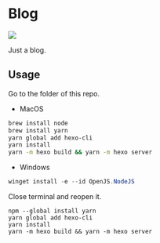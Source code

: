 # Blog

![](https://api.travis-ci.com/NatLee/Blog.svg)

Just a blog.

## Usage

Go to the folder of this repo.

- MacOS

```bash
brew install node
brew install yarn
yarn global add hexo-cli
yarn install
yarn -m hexo build && yarn -m hexo server
```

- Windows

```powershell
winget install -e --id OpenJS.NodeJS
```

Close terminal and reopen it.

```
npm --global install yarn
yarn global add hexo-cli
yarn install
yarn -m hexo build && yarn -m hexo server
```
